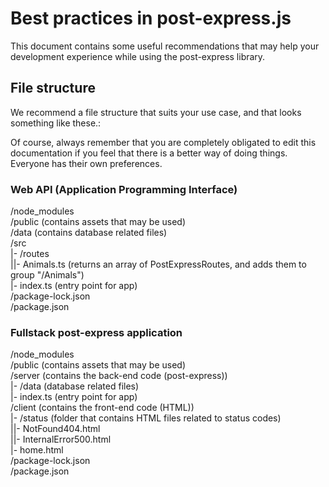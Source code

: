 # Best practices in post-express.js
This document contains some useful recommendations that may help your development experience while using the post-express library.

## File structure
We recommend a file structure that suits your use case, and that looks something like these.:

Of course, always remember that you are completely obligated to edit this documentation if you feel that there is a better way of doing things. Everyone has their own preferences.
### Web API (Application Programming Interface)
/node_modules
<br>
/public (contains assets that may be used)
<br>
/data (contains database related files)
<br>
/src
<br>
|- /routes
<br>
||- Animals.ts (returns an array of PostExpressRoutes, and adds them to group "/Animals")
<br>
|- index.ts (entry point for app)
<br> 
/package-lock.json
<br>
/package.json

### Fullstack post-express application
/node_modules
<br>
/public (contains assets that may be used)
<br>
/server (contains the back-end code (post-express))
<br>
|- /data (database related files)
<br>
|- index.ts (entry point for app)
<br>
/client (contains the front-end code (HTML))
<br>
|- /status (folder that contains HTML files related to status codes)
<br>
||- NotFound404.html
<br>
||- InternalError500.html
<br>
|- home.html
<br>
/package-lock.json
<br>
/package.json
